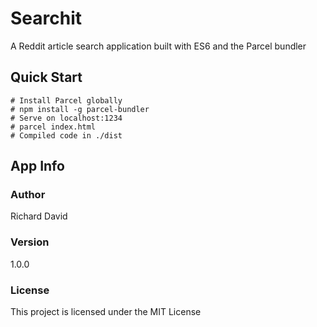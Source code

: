 # Searchit
A Reddit article search application built with ES6 and the Parcel bundler
## Quick Start
```
# Install Parcel globally
# npm install -g parcel-bundler
# Serve on localhost:1234
# parcel index.html
# Compiled code in ./dist
```
## App Info
### Author
Richard David

### Version
1.0.0

### License
This project is licensed under the MIT License

